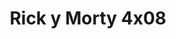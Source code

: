 ---
layout: episodios
title: "Rick y Morty 4x08"
url_serie_padre: 'rick-y-morty/temporada-4'
category: 'series'
capitulo: 'yes'
anio: '2019'
prev: 'capitulo-7'
proximo: 'capitulo-9'
sandbox: allow-same-origin allow-forms
idioma: 'Subtitulado'
reproductor: 'fembed'
calidad: 'Full HD'
reproductores_otros: ["https://gdriveplayer.me/embed2.php?link=LEI4G01idId%252FWW3hM03i9w%252Brw5lqqLJEY8t93retFQTAG0yQZPxbukWLIbGgO98iVBIi6LIPrsbse6jktOmUDDlTZ3Xk1tR0%252Bz%252FwU7iPZK7p7uoZRtJ018JBSyjkjLhe9jukk8Dq2KMbb4Sbk6wLka1iY%252BkbZu%252BBq8l2SL8hTVk8uibuOtmFtw1c8%252FIxGS2nJjPrSDw8FrEhQ%252BPS0vyFQF","Subtitulado","https://player.premiumstream.live/player.php?id=NTA3Mw&sub=","Subtitulado","https://mstream.press/uhybmsir2j8p","Subtitulado","https://api.cuevana3.io/stream/index.php?file=ek5lbm9xYWNrS0xYMTZLa2xNbkdvY3ZTb3BtZng4TGp6ZFpobGFMUGtOelcwcUZmbWRIVzRkakVuS0JnbEplcG1KUnNZSlRTMGViVTBxZGdsdEhPb3NtY3FuUm1wNVM2MHErcVlLRFNsYkxVMHFhbWt0YmE0OG1ncHBlbHk4WT0","Subtitulado"]
reproductores_fembed: ["https://feurl.com/v/-qd5mspp-810y84","Subtitulado","https://feurl.com/v/y25zdaeeq78l8qz","Subtitulado","https://fembed.live/v/j-k4nidd5nm0q65?hls4=yes","Subtitulado"]
tags:
- Comedia
---